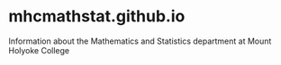 # mhcmathstat.github.io
Information about the Mathematics and Statistics department at Mount Holyoke College
